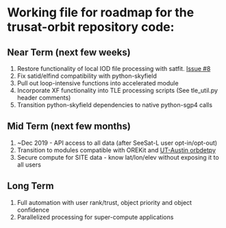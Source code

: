 # Working file for roadmap for the trusat-orbit repository code:

## Near Term (next few weeks)
1. Restore functionality of local IOD file processing with satfit. [Issue #8](https://github.com/consensys-space/trusat-orbit/issues/8)
1. Fix satid/elfind compatibility with python-skyfield
1. Pull out loop-intensive functions into accelerated module
1. Incorporate XF functionality into TLE processing scripts (See tle_util.py header comments)
1. Transition python-skyfield dependencies to native python-sgp4 calls


## Mid Term (next few months)
1. ~Dec 2019 - API access to all data (after SeeSat-L user opt-in/opt-out)
1. Transition to modules compatible with OREKit and [UT-Austin orbdetpy](https://github.com/ut-astria/orbdetpy)
1. Secure compute for SITE data - know lat/lon/elev without exposing it to all users

## Long Term
1. Full automation with user rank/trust, object priority and object confidence
1. Parallelized processing for super-compute applications

